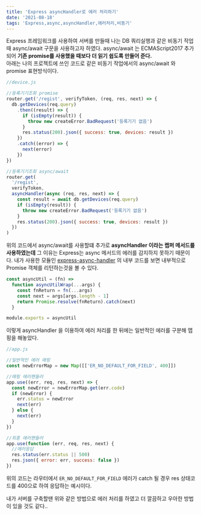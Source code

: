 ```yaml
---
title: 'Express asyncHandler로 에러 처리하기'
date: '2021-08-18'
tags: 'Express,async,asyncHandler,에러처리,비동기'
---
```


Express 프레임워크를 사용하여 서버를 만들때 나는 DB 쿼리실행과 같은 비동기 작업때 async/await 구문을 사용하고자 하였다.
async/await 는 ECMAScript2017 추가되어 **기존 promise를 사용했을 때보다 더 읽기 쉽도록 만들어 준다.**  
아래는 나의 프로젝트에 쓰인 코드로 같은 비동기 작업에서의 async/await 와 promise 표현방식이다.

```js
//device.js

//등록기기조회 promise
router.get('/regist', verifyToken, (req, res, next) => {
  db.getDevices(req.query)
    .then((result) => {
      if (isEmpty(result)) {
        throw new createError.BadRequest('등록기기 없음')
      }
      res.status(200).json({ success: true, devices: result })
    })
    .catch((error) => {
      next(error)
    })
})

//등록기기조회 async/await
router.get(
  '/regist',
  verifyToken,
  asyncHandler(async (req, res, next) => {
    const result = await db.getDevices(req.query)
    if (isEmpty(result)) {
      throw new createError.BadRequest('등록기기 없음')
    }
    res.status(200).json({ success: true, devices: result })
  })
)
```

위의 코드에서 async/await를 사용할떄 추가로 **asyncHandler 이라는 랩퍼 메서드를 사용하였는데** 그 이유는 Express는 async 메서드의 에러를 감지하지 못하기 때문이다. 내가 사용한 모듈인 [express-async-handler](https://github.com/Abazhenov/express-async-handler/blob/master/index.js) 의 내부 코드를 보면 내부적으로 Promise 객체를 리턴하는것을 볼 수 있다.

```js
const asyncUtil = (fn) =>
  function asyncUtilWrap(...args) {
    const fnReturn = fn(...args)
    const next = args[args.length - 1]
    return Promise.resolve(fnReturn).catch(next)
  }

module.exports = asyncUtil
```

이렇게 asyncHandler 을 이용하여 에러 처리를 한 뒤에는 일반적인 에러를 구분해 맵핑을 해놓았다.

```js
//app.js

//일반적인 에러 매핑
const newErrorMap = new Map([['ER_NO_DEFAULT_FOR_FIELD', 400]])

//매핑 에러핸들러
app.use((err, req, res, next) => {
  const newError = newErrorMap.get(err.code)
  if (newError) {
    err.status = newError
    next(err)
  } else {
    next(err)
  }
})

//최종 에러핸들러
app.use(function (err, req, res, next) {
  //에러응답
  res.status(err.status || 500)
  res.json({ error: err, success: false })
})
```

위의 코드는 라우터에서 `ER_NO_DEFAULT_FOR_FIELD` 에러가 catch 될 경우 res 상태코드를 400으로 하여 응답하는 예시이다.

내가 서버를 구축할땐 위와 같은 방법으로 에러 처리를 하였고 더 깔끔하고 우아한 방법이 있을 것도 같다..
